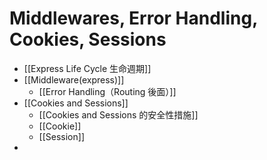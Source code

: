 # Middlewares, Error Handling, Cookies, Sessions
- [[Express Life Cycle 生命週期]]
- [[Middleware(express)]]
	- [[Error Handling（Routing 後面）]]
- [[Cookies and Sessions]]
	- [[Cookies and Sessions 的安全性措施]]
	- [[Cookie]]
	- [[Session]]
-  